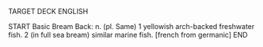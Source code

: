 TARGET DECK
ENGLISH

START
Basic
Bream
Back: n. (pl. Same) 1 yellowish arch-backed freshwater fish. 2 (in full sea bream) similar marine fish. [french from germanic]
END
